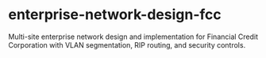 # enterprise-network-design-fcc
Multi-site enterprise network design and implementation for Financial Credit Corporation with VLAN segmentation, RIP routing, and security controls.
